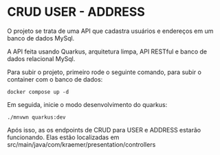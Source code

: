 # CRUD USER - ADDRESS
O projeto se trata de uma API que cadastra usuários e endereços em um banco de dados MySql.

A API feita usando Quarkus, arquitetura limpa, API RESTful e banco de dados relacional MySql.

Para subir o projeto, primeiro rode o seguinte comando, para subir o container com o banco de dados:
```
docker compose up -d 
```
Em seguida, inicie o modo desenvolvimento do quarkus:
```
./mnvwn quarkus:dev
```
Após isso, as os endpoints de CRUD para USER e ADDRESS estarão funcionando.
Elas estão localizadas em src/main/java/com/kraemer/presentation/controllers



